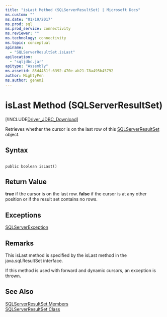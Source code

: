 ```yaml
---
title: "isLast Method (SQLServerResultSet) | Microsoft Docs"
ms.custom: ""
ms.date: "01/19/2017"
ms.prod: sql
ms.prod_service: connectivity
ms.reviewer: ""
ms.technology: connectivity
ms.topic: conceptual
apiname: 
  - "SQLServerResultSet.isLast"
apilocation: 
  - "sqljdbc.jar"
apitype: "Assembly"
ms.assetid: 85d4451f-6392-470e-ab21-78a495b45792
author: MightyPen
ms.author: genemi
---
```

# isLast Method (SQLServerResultSet)
[!INCLUDE[Driver_JDBC_Download](../../../includes/driver_jdbc_download.md)]

  Retrieves whether the cursor is on the last row of this [SQLServerResultSet](../../../connect/jdbc/reference/sqlserverresultset-class.md) object.  
  
## Syntax  
  
```  
  
public boolean isLast()  
```  
  
## Return Value  
 **true** if the cursor is on the last row. **false** if the cursor is at any other position or if the result set contains no rows.  
  
## Exceptions  
 [SQLServerException](../../../connect/jdbc/reference/sqlserverexception-class.md)  
  
## Remarks  
 This isLast method is specified by the isLast method in the java.sql.ResultSet interface.  
  
 If this method is used with forward and dynamic cursors, an exception is thrown.  
  
## See Also  
 [SQLServerResultSet Members](../../../connect/jdbc/reference/sqlserverresultset-members.md)   
 [SQLServerResultSet Class](../../../connect/jdbc/reference/sqlserverresultset-class.md)  
  
  
